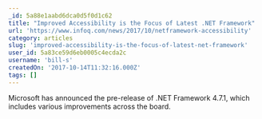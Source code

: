 ```yaml
---
_id: 5a88e1aabd6dca0d5f0d1c62
title: "Improved Accessibility is the Focus of Latest .NET Framework"
url: 'https://www.infoq.com/news/2017/10/netframework-accessibility'
category: articles
slug: 'improved-accessibility-is-the-focus-of-latest-net-framework'
user_id: 5a83ce59d6eb0005c4ecda2c
username: 'bill-s'
createdOn: '2017-10-14T11:32:16.000Z'
tags: []
---
```


Microsoft has announced the pre-release of .NET Framework 4.7.1, which includes various improvements across the board.

